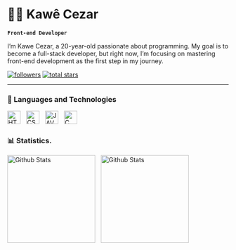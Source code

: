 # 👨‍💻 Kawê Cezar

**`Front-end Developer`**

I’m Kawe Cezar, a 20-year-old passionate about programming. My goal is to become a full-stack developer, but right now, I’m focusing on mastering front-end development as the first step in my journey.

<p align="left">
      <a href="https://github.com/kawecz?tab=followers">
         <img alt="followers" title="Follow me on Github" src="https://custom-icon-badges.demolab.com/github/followers/kawecz?color=236ad3&labelColor=1155ba&style=for-the-badge&logo=github&label=Follow&logoColor=white"/></a>
      <a href="https://github.com/kawecz?tab=repositories&sort=stargazers">
         <img alt="total stars" title="Total stars on GitHub" src="https://custom-icon-badges.demolab.com/github/stars/kawecz?color=55960c&style=for-the-badge&labelColor=488207&logo=star"/></a>
   </p>

---

### 🤖 Languages and Technologies


<img 
    align="left" 
    alt="HTML"
    title="HTML" 
    width="30px" 
    style="padding-right: 10px;" 
    src="https://cdn.jsdelivr.net/gh/devicons/devicon@latest/icons/html5/html5-original.svg" 
/>


<img
    align="left" 
    alt="CSS3"
    title="CSS3" 
    width="30px" 
    style="padding-right: 10px;" 
    src="https://cdn.jsdelivr.net/gh/devicons/devicon@latest/icons/css3/css3-original.svg" 
/>

<img
    align="left" 
    alt="JAVASCRIPT"
    title="JAVASCRIPT" 
    width="30px" 
    style="padding-right: 10px;" 
    src="https://cdn.jsdelivr.net/gh/devicons/devicon@latest/icons/javascript/javascript-original.svg"
/>


<img
    align="left" 
    alt="C"
    title="C" 
    width="30px" 
    style="padding-right: 10px;" 
    src="https://cdn.jsdelivr.net/gh/devicons/devicon@latest/icons/c/c-original.svg" 
/>

<br/>
<br/>

### 📊 Statistics.

<img
    align="left" 
    alt="Github Stats"
    height="200px" 
    style="padding-right: 10px;" 
    src="https://github-readme-stats.vercel.app/api?username=kawecz&show_icons=true&theme=dracula&include_all_commits=true" 
/>
<img
    align="left" 
    alt="Github Stats"
    height="200px" 
    style="padding-right: 10px;" 
    src="https://github-readme-stats.vercel.app/api/top-langs/?username=kawecz&theme=dracula&" 
/>


          
          
          
          